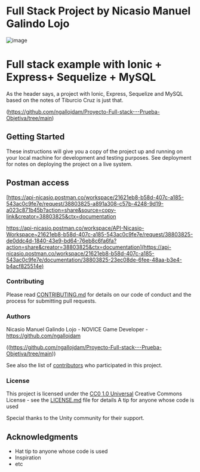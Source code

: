 # Full Stack Project by Nicasio Manuel Galindo Lojo

![image](https://github.com/user-attachments/assets/2f13286b-5869-407e-bf61-1952f9604631)

# Full stack example with Ionic + Express+ Sequelize + MySQL

As the header says, a project with Ionic, Express, Sequelize and MySQL based on the notes of Tiburcio Cruz is just that.

(https://github.com/ngallojdam/Proyecto-Full-stack---Prueba-Objetiva/tree/main)

## Getting Started

These instructions will give you a copy of the project up and running on
your local machine for development and testing purposes. See deployment
for notes on deploying the project on a live system.

## Postman access

[https://api-nicasio.postman.co/workspace/21621eb8-b58d-407c-a185-543ac0c9fe7e/request/38803825-a891a308-c57b-4248-9d19-a023c871b45b?action=share&source=copy-link&creator=38803825&ctx=documentation

https://api-nicasio.postman.co/workspace/API-Nicasio-Workspace~21621eb8-b58d-407c-a185-543ac0c9fe7e/request/38803825-de0ddc4d-1840-43e9-bd64-76eb8c6fa6fa?action=share&creator=38803825&ctx=documentation](https://api-nicasio.postman.co/workspace/21621eb8-b58d-407c-a185-543ac0c9fe7e/documentation/38803825-23ec08de-6fee-48aa-b3e4-b4acf825514e)

### Contributing

Please read [CONTRIBUTING.md](CONTRIBUTING.md) for details on our code of conduct and the process for submitting pull requests.

### Authors

Nicasio Manuel Galindo Lojo - NOVICE Game Developer - https://github.com/ngallojdam

((https://github.com/ngallojdam/Proyecto-Full-stack---Prueba-Objetiva/tree/main))

See also the list of
[contributors](<(https://github.com/ngallojdam/Proyecto-Full-stack---Prueba-Objetiva/tree/main)/contributors>)
who participated in this project.

### License

This project is licensed under the [CC0 1.0 Universal](LICENSE.md)
Creative Commons License - see the [LICENSE.md](LICENSE.md) file for
details
A tip for anyone whose code is used

Special thanks to the Unity community for their support.

## Acknowledgments

- Hat tip to anyone whose code is used
- Inspiration
- etc
